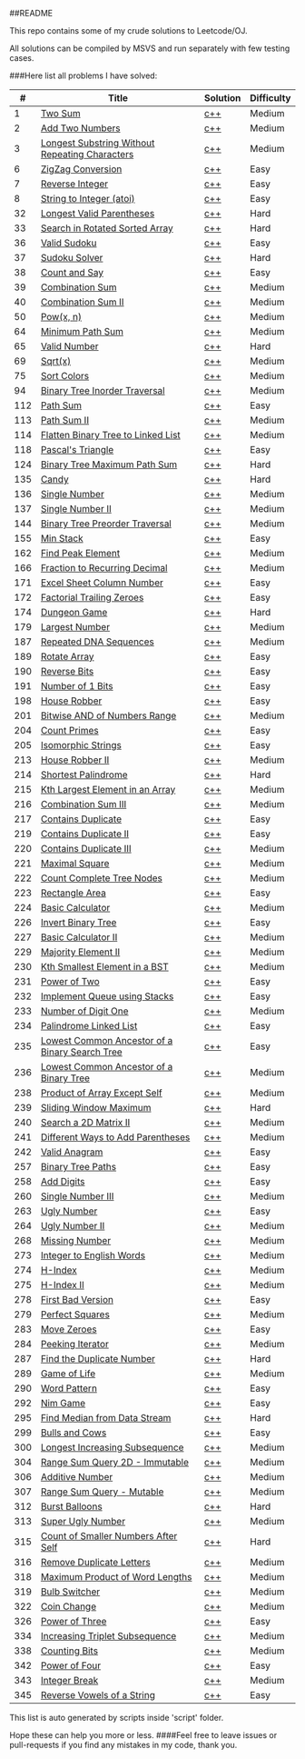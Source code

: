 ##README

This repo contains some of my crude solutions to Leetcode/OJ.

All solutions can be compiled by MSVS and run separately with few testing cases.

###Here list all problems I have solved:

|  #  | Title | Solution | Difficulty |
| --- | ----- | -------- | ---------- |
| 1 | [Two Sum](https://leetcode.com//problems/two-sum/) | [c++](src/TwoSum/program.cpp) | Medium |
| 2 | [Add Two Numbers](https://leetcode.com//problems/add-two-numbers/) | [c++](src/AddTwoNumbers/program.cpp) | Medium |
| 3 | [Longest Substring Without Repeating Characters](https://leetcode.com//problems/longest-substring-without-repeating-characters/) | [c++](src/LongestSubstringWithoutRepeatingCharacters/program.cpp) | Medium |
| 6 | [ZigZag Conversion](https://leetcode.com//problems/zigzag-conversion/) | [c++](src/ZigZagConversion/program.cpp) | Easy |
| 7 | [Reverse Integer](https://leetcode.com//problems/reverse-integer/) | [c++](src/ReverseInteger/program.cpp) | Easy |
| 8 | [String to Integer (atoi)](https://leetcode.com//problems/string-to-integer-atoi/) | [c++](src/atoi/program.cpp) | Easy |
| 32 | [Longest Valid Parentheses](https://leetcode.com//problems/longest-valid-parentheses/) | [c++](src/LongestValidParentheses/program.cpp) | Hard |
| 33 | [Search in Rotated Sorted Array](https://leetcode.com//problems/search-in-rotated-sorted-array/) | [c++](src/SearchInRotatedSortedArray/program.cpp) | Hard |
| 36 | [Valid Sudoku](https://leetcode.com//problems/valid-sudoku/) | [c++](src/ValidSudoku/program.cpp) | Easy |
| 37 | [Sudoku Solver](https://leetcode.com//problems/sudoku-solver/) | [c++](src/SudokuSolver/program.cpp) | Hard |
| 38 | [Count and Say](https://leetcode.com//problems/count-and-say/) | [c++](src/CountandSay/program.cpp) | Easy |
| 39 | [Combination Sum](https://leetcode.com//problems/combination-sum/) | [c++](src/CombinationSum/program.cpp) | Medium |
| 40 | [Combination Sum II](https://leetcode.com//problems/combination-sum-ii/) | [c++](src/CombinationSumII/program.cpp) | Medium |
| 50 | [Pow(x, n)](https://leetcode.com//problems/powx-n/) | [c++](src/Pow(x,n)/program.cpp) | Medium |
| 64 | [Minimum Path Sum](https://leetcode.com//problems/minimum-path-sum/) | [c++](src/MinimumPathSum/program.cpp) | Medium |
| 65 | [Valid Number](https://leetcode.com//problems/valid-number/) | [c++](src/ValidNumber/program.cpp) | Hard |
| 69 | [Sqrt(x)](https://leetcode.com//problems/sqrtx/) | [c++](src/Sqrt(x)/program.cpp) | Medium |
| 75 | [Sort Colors](https://leetcode.com//problems/sort-colors/) | [c++](src/SortColors/program.cpp) | Medium |
| 94 | [Binary Tree Inorder Traversal](https://leetcode.com//problems/binary-tree-inorder-traversal/) | [c++](src/BinaryTreeInorderTraversal/program.cpp) | Medium |
| 112 | [Path Sum](https://leetcode.com//problems/path-sum/) | [c++](src/PathSum/program.cpp) | Easy |
| 113 | [Path Sum II](https://leetcode.com//problems/path-sum-ii/) | [c++](src/PathSumII/program.cpp) | Medium |
| 114 | [Flatten Binary Tree to Linked List](https://leetcode.com//problems/flatten-binary-tree-to-linked-list/) | [c++](src/FlattenBinaryTreetoLinkedList/program.cpp) | Medium |
| 118 | [Pascal&#39;s Triangle](https://leetcode.com//problems/pascals-triangle/) | [c++](src/PascalTriangel/program.cpp) | Easy |
| 124 | [Binary Tree Maximum Path Sum](https://leetcode.com//problems/binary-tree-maximum-path-sum/) | [c++](src/BinaryTreeMaximumPathSum/program.cpp) | Hard |
| 135 | [Candy](https://leetcode.com//problems/candy/) | [c++](src/Candy/program.cpp) | Hard |
| 136 | [Single Number](https://leetcode.com//problems/single-number/) | [c++](src/SingleNumber/program.cpp) | Medium |
| 137 | [Single Number II](https://leetcode.com//problems/single-number-ii/) | [c++](src/SingleNumberII/program.cpp) | Medium |
| 144 | [Binary Tree Preorder Traversal](https://leetcode.com//problems/binary-tree-preorder-traversal/) | [c++](src/BinaryTreePreorderTraversal/program.cpp) | Medium |
| 155 | [Min Stack](https://leetcode.com//problems/min-stack/) | [c++](src/MinStack/program.cpp) | Easy |
| 162 | [Find Peak Element](https://leetcode.com//problems/find-peak-element/) | [c++](src/FindPeakElement/program.cpp) | Medium |
| 166 | [Fraction to Recurring Decimal](https://leetcode.com//problems/fraction-to-recurring-decimal/) | [c++](src/FractiontoRecurringDecimal/program.cpp) | Medium |
| 171 | [Excel Sheet Column Number](https://leetcode.com//problems/excel-sheet-column-number/) | [c++](src/ExcelSheetColumnNumber/program.cpp) | Easy |
| 172 | [Factorial Trailing Zeroes](https://leetcode.com//problems/factorial-trailing-zeroes/) | [c++](src/FactorialTrailingZeroes/program.cpp) | Easy |
| 174 | [Dungeon Game](https://leetcode.com//problems/dungeon-game/) | [c++](src/DungeonGame/program.cpp) | Hard |
| 179 | [Largest Number](https://leetcode.com//problems/largest-number/) | [c++](src/LargestNumber/program.cpp) | Medium |
| 187 | [Repeated DNA Sequences](https://leetcode.com//problems/repeated-dna-sequences/) | [c++](src/RepeatedDNA/program.cpp) | Medium |
| 189 | [Rotate Array](https://leetcode.com//problems/rotate-array/) | [c++](src/RotateArray/program.cpp) | Easy |
| 190 | [Reverse Bits](https://leetcode.com//problems/reverse-bits/) | [c++](src/ReverseBits/program.cpp) | Easy |
| 191 | [Number of 1 Bits](https://leetcode.com//problems/number-of-1-bits/) | [c++](src/Numof1Bits/program.cpp) | Easy |
| 198 | [House Robber](https://leetcode.com//problems/house-robber/) | [c++](src/HouseRober/program.cpp) | Easy |
| 201 | [Bitwise AND of Numbers Range](https://leetcode.com//problems/bitwise-and-of-numbers-range/) | [c++](src/rangebitwiseAnd/program.cpp) | Medium |
| 204 | [Count Primes](https://leetcode.com//problems/count-primes/) | [c++](src/countprime/program.cpp) | Easy |
| 205 | [Isomorphic Strings](https://leetcode.com//problems/isomorphic-strings/) | [c++](src/IsomorphicStrings/program.cpp) | Easy |
| 213 | [House Robber II](https://leetcode.com//problems/house-robber-ii/) | [c++](src/HouseRobberII/program.cpp) | Medium |
| 214 | [Shortest Palindrome](https://leetcode.com//problems/shortest-palindrome/) | [c++](src/ShortestPalindrome/program.cpp) | Hard |
| 215 | [Kth Largest Element in an Array](https://leetcode.com//problems/kth-largest-element-in-an-array/) | [c++](src/KthLargestElem/program.cpp) | Medium |
| 216 | [Combination Sum III](https://leetcode.com//problems/combination-sum-iii/) | [c++](src/CombinationSumIII/program.cpp) | Medium |
| 217 | [Contains Duplicate](https://leetcode.com//problems/contains-duplicate/) | [c++](src/ContainsDuplicate/program.cpp) | Easy |
| 219 | [Contains Duplicate II](https://leetcode.com//problems/contains-duplicate-ii/) | [c++](src/ContainsDuplicateII/program.cpp) | Easy |
| 220 | [Contains Duplicate III](https://leetcode.com//problems/contains-duplicate-iii/) | [c++](src/ContainsDuplicateIII/program.cpp) | Medium |
| 221 | [Maximal Square](https://leetcode.com//problems/maximal-square/) | [c++](src/MaximalSquare/program.cpp) | Medium |
| 222 | [Count Complete Tree Nodes](https://leetcode.com//problems/count-complete-tree-nodes/) | [c++](src/CountCompleteTreeNode/program.cpp) | Medium |
| 223 | [Rectangle Area](https://leetcode.com//problems/rectangle-area/) | [c++](src/RectangleArea/program.cpp) | Easy |
| 224 | [Basic Calculator](https://leetcode.com//problems/basic-calculator/) | [c++](src/BasicCalculator/program.cpp) | Medium |
| 226 | [Invert Binary Tree](https://leetcode.com//problems/invert-binary-tree/) | [c++](src/InvertBinaryTree/program.cpp) | Easy |
| 227 | [Basic Calculator II](https://leetcode.com//problems/basic-calculator-ii/) | [c++](src/BasicCalculator2/program.cpp) | Medium |
| 229 | [Majority Element II](https://leetcode.com//problems/majority-element-ii/) | [c++](src/MajorityElementII/program.cpp) | Medium |
| 230 | [Kth Smallest Element in a BST](https://leetcode.com//problems/kth-smallest-element-in-a-bst/) | [c++](src/KthSmallestElementinaBST/program.cpp) | Medium |
| 231 | [Power of Two](https://leetcode.com//problems/power-of-two/) | [c++](src/PowerofTwo/program.cpp) | Easy |
| 232 | [Implement Queue using Stacks](https://leetcode.com//problems/implement-queue-using-stacks/) | [c++](src/ImplementQueueusingStacks/program.cpp) | Easy |
| 233 | [Number of Digit One](https://leetcode.com//problems/number-of-digit-one/) | [c++](src/NumberofDigitOne/program.cpp) | Medium |
| 234 | [Palindrome Linked List](https://leetcode.com//problems/palindrome-linked-list/) | [c++](src/PalindromeLinkedList/program.cpp) | Easy |
| 235 | [Lowest Common Ancestor of a Binary Search Tree](https://leetcode.com//problems/lowest-common-ancestor-of-a-binary-search-tree/) | [c++](src/LowestCommonAncestorofaBinarySearchTree/program.cpp) | Easy |
| 236 | [Lowest Common Ancestor of a Binary Tree](https://leetcode.com//problems/lowest-common-ancestor-of-a-binary-tree/) | [c++](src/LowestCommonAncestorofaBinaryTree/program.cpp) | Medium |
| 238 | [Product of Array Except Self](https://leetcode.com//problems/product-of-array-except-self/) | [c++](src/ProductExceptSelf/program.cpp) | Medium |
| 239 | [Sliding Window Maximum](https://leetcode.com//problems/sliding-window-maximum/) | [c++](src/SlidingWindowMax/program.cpp) | Hard |
| 240 | [Search a 2D Matrix II](https://leetcode.com//problems/search-a-2d-matrix-ii/) | [c++](src/Searcha2DMatrixII/program.cpp) | Medium |
| 241 | [Different Ways to Add Parentheses](https://leetcode.com//problems/different-ways-to-add-parentheses/) | [c++](src/DifferentWaystoAddParentheses/program.cpp) | Medium |
| 242 | [Valid Anagram](https://leetcode.com//problems/valid-anagram/) | [c++](src/ValidAnagram/program.cpp) | Easy |
| 257 | [Binary Tree Paths](https://leetcode.com//problems/binary-tree-paths/) | [c++](src/BinaryTreePaths/program.cpp) | Easy |
| 258 | [Add Digits](https://leetcode.com//problems/add-digits/) | [c++](src/AddDigits/program.cpp) | Easy |
| 260 | [Single Number III](https://leetcode.com//problems/single-number-iii/) | [c++](src/SingleNumberIII/program.cpp) | Medium |
| 263 | [Ugly Number](https://leetcode.com//problems/ugly-number/) | [c++](src/UglyNumber/program.cpp) | Easy |
| 264 | [Ugly Number II](https://leetcode.com//problems/ugly-number-ii/) | [c++](src/UglyNumberII/program.cpp) | Medium |
| 268 | [Missing Number](https://leetcode.com//problems/missing-number/) | [c++](src/MissingNumber/program.cpp) | Medium |
| 273 | [Integer to English Words](https://leetcode.com//problems/integer-to-english-words/) | [c++](src/IntegertoEnglishWords/program.cpp) | Medium |
| 274 | [H-Index](https://leetcode.com//problems/h-index/) | [c++](src/H-Index/program.cpp) | Medium |
| 275 | [H-Index II](https://leetcode.com//problems/h-index-ii/) | [c++](src/H-IndexII/program.cpp) | Medium |
| 278 | [First Bad Version](https://leetcode.com//problems/first-bad-version/) | [c++](src/FirstBadVersion/program.cpp) | Easy |
| 279 | [Perfect Squares](https://leetcode.com//problems/perfect-squares/) | [c++](src/PerfectSquares/program.cpp) | Medium |
| 283 | [Move Zeroes](https://leetcode.com//problems/move-zeroes/) | [c++](src/MoveZeroes/program.cpp) | Easy |
| 284 | [Peeking Iterator](https://leetcode.com//problems/peeking-iterator/) | [c++](src/PeekingIterator/program.cpp) | Medium |
| 287 | [Find the Duplicate Number](https://leetcode.com//problems/find-the-duplicate-number/) | [c++](src/FindtheDuplicateNumber/program.cpp) | Hard |
| 289 | [Game of Life](https://leetcode.com//problems/game-of-life/) | [c++](src/GameofLife/program.cpp) | Medium |
| 290 | [Word Pattern](https://leetcode.com//problems/word-pattern/) | [c++](src/WordPattern/program.cpp) | Easy |
| 292 | [Nim Game](https://leetcode.com//problems/nim-game/) | [c++](src/NimGame/program.cpp) | Easy |
| 295 | [Find Median from Data Stream](https://leetcode.com//problems/find-median-from-data-stream/) | [c++](src/FindMedianfromDataStream/program.cpp) | Hard |
| 299 | [Bulls and Cows](https://leetcode.com//problems/bulls-and-cows/) | [c++](src/BullsandCows/program.cpp) | Easy |
| 300 | [Longest Increasing Subsequence](https://leetcode.com//problems/longest-increasing-subsequence/) | [c++](src/LongestIncreasingSubsequence/program.cpp) | Medium |
| 304 | [Range Sum Query 2D - Immutable](https://leetcode.com//problems/range-sum-query-2d-immutable/) | [c++](src/RangeSumQuery2D-Immutable/program.cpp) | Medium |
| 306 | [Additive Number](https://leetcode.com//problems/additive-number/) | [c++](src/AdditiveNumber/program.cpp) | Medium |
| 307 | [Range Sum Query - Mutable](https://leetcode.com//problems/range-sum-query-mutable/) | [c++](src/RangeSumQuery-Mutable/program.cpp) | Medium |
| 312 | [Burst Balloons](https://leetcode.com//problems/burst-balloons/) | [c++](src/BurstBalloons/program.cpp) | Hard |
| 313 | [Super Ugly Number](https://leetcode.com//problems/super-ugly-number/) | [c++](src/SuperUglyNumber/program.cpp) | Medium |
| 315 | [Count of Smaller Numbers After Self](https://leetcode.com//problems/count-of-smaller-numbers-after-self/) | [c++](src/CountofSmallerNumbersAfterSelf/program.cpp) | Hard |
| 316 | [Remove Duplicate Letters](https://leetcode.com//problems/remove-duplicate-letters/) | [c++](src/RemoveDuplicateLetters/program.cpp) | Medium |
| 318 | [Maximum Product of Word Lengths](https://leetcode.com//problems/maximum-product-of-word-lengths/) | [c++](src/MaximumProductofWordLengths/program.cpp) | Medium |
| 319 | [Bulb Switcher](https://leetcode.com//problems/bulb-switcher/) | [c++](src/BulbSwitcher/program.cpp) | Medium |
| 322 | [Coin Change](https://leetcode.com//problems/coin-change/) | [c++](src/CoinChange/program.cpp) | Medium |
| 326 | [Power of Three](https://leetcode.com//problems/power-of-three/) | [c++](src/PowerofThree/program.cpp) | Easy |
| 334 | [Increasing Triplet Subsequence](https://leetcode.com//problems/increasing-triplet-subsequence/) | [c++](src/IncreasingTripletSubsequence/program.cpp) | Medium |
| 338 | [Counting Bits](https://leetcode.com//problems/counting-bits/) | [c++](src/CountingBits/program.cpp) | Medium |
| 342 | [Power of Four](https://leetcode.com//problems/power-of-four/) | [c++](src/PowerofFour/program.cpp) | Easy |
| 343 | [Integer Break](https://leetcode.com//problems/integer-break/) | [c++](src/IntegerBreak/program.cpp) | Medium |
| 345 | [Reverse Vowels of a String](https://leetcode.com//problems/reverse-vowels-of-a-string/) | [c++](src/ReverseVowelsofaString/program.cpp) | Easy |




This list is auto generated by scripts inside 'script' folder.

Hope these can help you more or less.
####Feel free to leave issues or pull-requests if you find any mistakes in my code, thank you.
